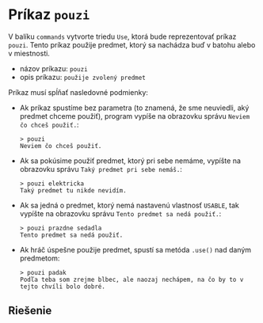 # Príkaz `pouzi`

V balíku `commands` vytvorte triedu `Use`, ktorá bude reprezentovať príkaz `pouzi`. Tento príkaz použije predmet,
ktorý sa nachádza buď v batohu alebo v miestnosti.

* názov príkazu: `pouzi`
* opis príkazu: `použije zvolený predmet`

Príkaz musí spĺňať nasledovné podmienky:

   * Ak príkaz spustíme bez parametra (to znamená, že sme neuviedli, aký predmet chceme použiť), program vypíše na
     obrazovku správu `Neviem čo chceš použiť.`:

      ```
      > pouzi
      Neviem čo chceš použiť.
      ```

   * Ak sa pokúsime použiť predmet, ktorý pri sebe nemáme, vypíšte na obrazovku správu
     `Taký predmet pri sebe nemáš.`:

     ```
     > pouzi elektricka
     Taký predmet tu nikde nevidím.
     ```

   * Ak sa jedná o predmet, ktorý nemá nastavenú vlastnosť `USABLE`, tak vypíšte na obrazovku správu `Tento predmet
     sa nedá použiť.`:

     ```
     > pouzi prazdne sedadla
     Tento predmet sa nedá použiť.
     ```

   * Ak hráč úspešne použije predmet, spustí sa metóda `.use()` nad daným predmetom:

     ```
     > pouzi padak
     Podľa teba som zrejme blbec, ale naozaj nechápem, na čo by to v tejto chvíli bolo dobré.
     ```


## Riešenie

```python

```
